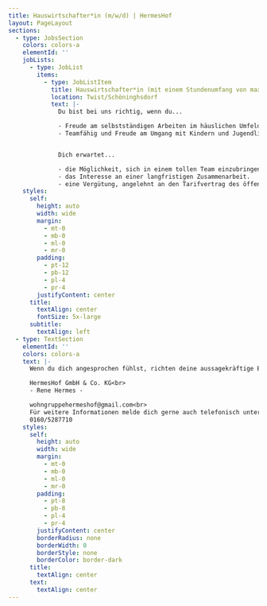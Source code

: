 ```yaml
---
title: Hauswirtschafter*in (m/w/d) | HermesHof
layout: PageLayout
sections:
  - type: JobsSection
    colors: colors-a
    elementId: ''
    jobLists:
      - type: JobList
        items:
          - type: JobListItem
            title: Hauswirtschafter*in (mit einem Stundenumfang von max. 25 Std. in der Woche)
            location: Twist/Schöninghsdorf
            text: |-
              Du bist bei uns richtig, wenn du...

              - Freude am selbstständigen Arbeiten im häuslichen Umfeld, darunter das Kochen, Reinigen sowie wohnliche Gestalten der Räumlichkeiten hast.  
              - Teamfähig und Freude am Umgang mit Kindern und Jugendlichen hast, sowie diesen hauswirtschaftlichen Fähigkeiten näherzubringen.


              Dich erwartet...

              - die Möglichkeit, sich in einem tollen Team einzubringen.
              - das Interesse an einer langfristigen Zusammenarbeit.
              - eine Vergütung, angelehnt an den Tarifvertrag des öffentlichen Dienstes (TVöD).
    styles:
      self:
        height: auto
        width: wide
        margin:
          - mt-0
          - mb-0
          - ml-0
          - mr-0
        padding:
          - pt-12
          - pb-12
          - pl-4
          - pr-4
        justifyContent: center
      title:
        textAlign: center
        fontSize: 5x-large
      subtitle:
        textAlign: left
  - type: TextSection
    elementId: ''
    colors: colors-a
    text: |-
      Wenn du dich angesprochen fühlst, richten deine aussagekräftige Bewerbung mit den üblichen Unterlagen an:

      HermesHof GmbH & Co. KG<br>
      - Rene Hermes -

      wohngruppehermeshof@gmail.com<br>
      Für weitere Informationen melde dich gerne auch telefonisch unter <br>
      0160/5287710
    styles:
      self:
        height: auto
        width: wide
        margin:
          - mt-0
          - mb-0
          - ml-0
          - mr-0
        padding:
          - pt-8
          - pb-8
          - pl-4
          - pr-4
        justifyContent: center
        borderRadius: none
        borderWidth: 0
        borderStyle: none
        borderColor: border-dark
      title:
        textAlign: center
      text:
        textAlign: center
---
```


